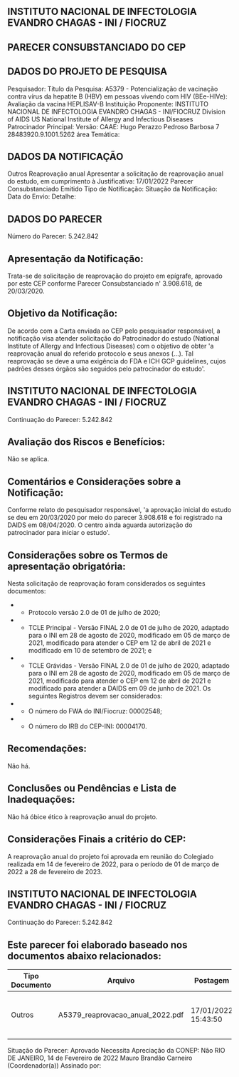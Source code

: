 
## INSTITUTO NACIONAL DE INFECTOLOGIA EVANDRO CHAGAS - INI / FIOCRUZ

## PARECER CONSUBSTANCIADO DO CEP

## DADOS DO PROJETO DE PESQUISA
Pesquisador:
Título da Pesquisa: A5379 - Potencialização de vacinação contra vírus da hepatite B (HBV) em pessoas vivendo com HIV (BEe-HIVe): Avaliação da vacina HEPLISAV-B
Instituição Proponente: INSTITUTO NACIONAL DE INFECTOLOGIA EVANDRO CHAGAS - INI/FIOCRUZ Division of AIDS US National Institute of Allergy and Infectious Diseases Patrocinador Principal:
Versão:
CAAE:
Hugo Perazzo Pedroso Barbosa
7
28483920.9.1001.5262
área Temática:

## DADOS DA NOTIFICAÇÃO
Outros
Reaprovação anual
Apresentar a solicitação de reaprovação anual do estudo, em cumprimento à Justificativa:
17/01/2022
Parecer Consubstanciado Emitido
Tipo de Notificação:
Situação da Notificação:
Data do Envio:
Detalhe:

## DADOS DO PARECER
Número do Parecer:
5.242.842

## Apresentação da Notificação:
Trata-se de solicitação de reaprovação do projeto em epígrafe, aprovado por este CEP conforme Parecer Consubstanciado n' 3.908.618, de 20/03/2020.

## Objetivo da Notificação:
De acordo com a Carta enviada ao CEP pelo pesquisador responsável, a notificação visa atender solicitação do Patrocinador do estudo (National Institute of Allergy and Infectious Diseases) com o objetivo de obter 'a reaprovação anual do referido protocolo e seus anexos (...). Tal reaprovação se deve a uma exigência do FDA e ICH GCP guidelines, cujos padrões desses órgãos são seguidos pelo patrocinador do estudo'.

## INSTITUTO NACIONAL DE INFECTOLOGIA EVANDRO CHAGAS - INI / FIOCRUZ
Continuação do Parecer: 5.242.842

## Avaliação dos Riscos e Benefícios:
Não se aplica.

## Comentários e Considerações sobre a Notificação:
Conforme relato do pesquisador responsável, 'a aprovação inicial do estudo se deu em 20/03/2020 por meio do parecer 3.908.618 e foi registrado na DAIDS em 08/04/2020. O centro ainda aguarda autorização do patrocinador para iniciar o estudo'.

## Considerações sobre os Termos de apresentação obrigatória:
Nesta solicitação de reaprovação foram considerados os seguintes documentos:
- - Protocolo versão 2.0 de 01 de julho de 2020;
- - TCLE Principal - Versão FINAL 2.0 de 01 de julho de 2020, adaptado para o INI em 28 de agosto de 2020, modificado em 05 de março de 2021, modificado para atender o CEP em 12 de abril de 2021 e modificado em 10 de setembro de 2021; e
- - TCLE Grávidas - Versão FINAL 2.0 de 01 de julho de 2020, adaptado para o INI em 28 de agosto de 2020, modificado em 05 de março de 2021, modificado para atender o CEP em 12 de abril de 2021 e modificado para atender a DAIDS em 09 de junho de 2021.
Os seguintes Registros devem ser considerados:
- - O número do FWA do INI/Fiocruz: 00002548;
- - O número do IRB do CEP-INI: 00004170.

## Recomendações:
Não há.

## Conclusões ou Pendências e Lista de Inadequações:
Não há óbice ético à reaprovação anual do projeto.

## Considerações Finais a critério do CEP:
A reaprovação anual do projeto foi aprovada em reunião do Colegiado realizada em 14 de fevereiro de 2022, para o período de 01 de março de 2022 a 28 de fevereiro de 2023.

## INSTITUTO NACIONAL DE INFECTOLOGIA EVANDRO CHAGAS - INI / FIOCRUZ

Continuação do Parecer: 5.242.842

## Este parecer foi elaborado baseado nos documentos abaixo relacionados:
| Tipo Documento   | Arquivo                          | Postagem            | Autor                       | Situação   |
|------------------|----------------------------------|---------------------|-----------------------------|------------|
| Outros           | A5379_reaprovacao_anual_2022.pdf | 17/01/2022 15:43:50 | THIAGO PAIVA NUNES DA SILVA | Postado    |
Situação do Parecer:
Aprovado
Necessita Apreciação da CONEP:
Não
RIO DE JANEIRO, 14 de Fevereiro de 2022
Mauro Brandão Carneiro (Coordenador(a)) Assinado por:
